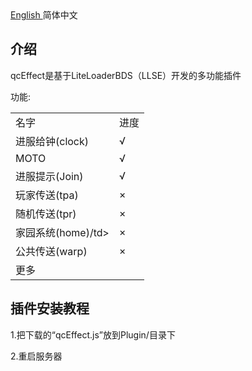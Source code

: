
<html>

<body>
<a href="README.md">English  </a><a>简体中文</a>
<body>

<body>
<h2>介绍</h2>
<p>qcEffect是基于LiteLoaderBDS（LLSE）开发的多功能插件 </p>
<p>功能:</p>
<table>
<tr>
  <td>名字</td>
  <td>进度</td>
</tr>
<tr>
  <td>进服给钟(clock)</td>
  <td>√</td>
</tr>
<tr>
  <td>MOTO</td>
  <td>√</td>
</tr>
<tr>
  <td>进服提示(Join)</td>
  <td>√</td>
</tr>
<tr>
  <td>玩家传送(tpa)</td>
  <td>×</td>
</tr>
<tr>
  <td>随机传送(tpr)</td>
  <td>×</td>
</tr>
<tr>
  <td>家园系统(home)/td>
  <td>×</td>
</tr>
<tr>
  <td>公共传送(warp)</td>
  <td>×</td>
</tr>
<tr>
  <td>更多 </td>
  <td></td>
</tr>
</table>

</body>
<body>
<h2>插件安装教程</h2>
<p>1.把下载的“qcEffect.js”放到Plugin/目录下</p>
<p>2.重启服务器</p>
</body>
</html>

